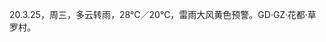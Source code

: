 <link href="../../css/style.css" rel="stylesheet" type="text/css" />

<span class="fzzy">20.3.25，周三，多云转雨，28℃／20℃，雷雨大风黄色预警。GD·GZ·花都·草罗村。

